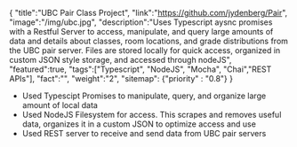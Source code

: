 {
    "title":"UBC Pair Class Project",
    "link":"https://github.com/jydenberg/Pair",
    "image":"/img/ubc.jpg",
    "description":"Uses Typescript aysnc promises with a Restful Server to access, manipulate, and query large amounts of data and details about classes, room locations, and grade distributions from the UBC pair server. Files are stored locally for quick access, organized in custom JSON style storage, and accessed through nodeJS",
    "featured":true,
    "tags":["Typescript", "NodeJS", "Mocha", "Chai","REST APIs"],
    "fact":"",
    "weight":"2",
    "sitemap": {"priority" : "0.8"}
}

<ul>
    <li>    
    Used Typescipt Promises to manipulate, query, and organize large amount of local data
    </li>
    <li>
    Used NodeJS Filesystem for access. This scrapes and removes useful data, organizes it in a custom JSON to optimize access and use
    </li>
    <li>
    Used REST server to receive and send data from UBC pair servers
    </li>   
</ul>